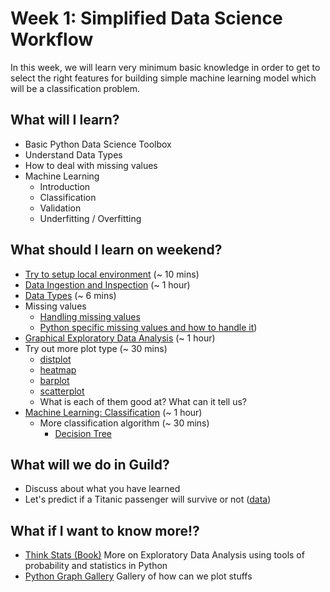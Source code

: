 # Week 1: Simplified Data Science Workflow

In this week, we will learn very minimum basic knowledge in order to get to select the right features for building simple machine learning model which will be a classification problem.

## What will I learn?

* Basic Python Data Science Toolbox
* Understand Data Types
* How to deal with missing values
* Machine Learning
  * Introduction
  * Classification
  * Validation
  * Underfitting / Overfitting

## What should I learn on weekend?

* [Try to setup local environment](setup.md) (~ 10 mins)
* [Data Ingestion and Inspection](https://campus.datacamp.com/courses/pandas-foundations/data-ingestion-inspection) (~ 1 hour)
* [Data Types](https://towardsdatascience.com/data-types-in-statistics-347e152e8bee) (~ 6 mins)
* Missing values
  * [Handling missing values](https://www.analyticsindiamag.com/5-ways-handle-missing-values-machine-learning-datasets/)
  * [Python specific missing values and how to handle it](https://jakevdp.github.io/PythonDataScienceHandbook/03.04-missing-values.html ))
* [Graphical Exploratory Data Analysis](https://www.kaggle.com/rochellesilva/simple-tutorial-for-beginners/data) (~ 1 hour)
* Try out more plot type (~ 30 mins)
  * [distplot](https://seaborn.pydata.org/generated/seaborn.distplot.html)
  * [heatmap](https://seaborn.pydata.org/generated/seaborn.heatmap.html)
  * [barplot](https://seaborn.pydata.org/generated/seaborn.barplot.html)
  * [scatterplot](https://seaborn.pydata.org/generated/seaborn.scatterplot.html)
  * What is each of them good at? What can it tell us?
* [Machine Learning: Classification](https://campus.datacamp.com/courses/supervised-learning-with-scikit-learn/classification) (~ 1 hour)
  * More classification algorithm (~ 30 mins)
    * [Decision Tree](https://www.datacamp.com/community/tutorials/decision-tree-classification-python)

## What will we do in Guild?

* Discuss about what you have learned
* Let's predict if a Titanic passenger will survive or not ([data](https://www.kaggle.com/rochellesilva/simple-tutorial-for-beginners/data))

## What if I want to know more!?

* [Think Stats (Book)](https://learning.oreilly.com/library/view/think-stats-2nd/9781491907344/) More on Exploratory Data Analysis using tools of probability and statistics in Python
* [Python Graph Gallery](https://python-graph-gallery.com/) Gallery of how can we plot stuffs
